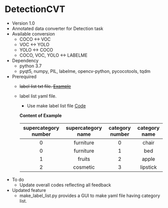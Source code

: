 # DetectionCVT
  - Version 1.0
  - Annotated data converter for Detection task
  - Available conversion
    - COCO <-> VOC
    - VOC <-> YOLO
    - YOLO <-> COCO
    - COCO, VOC, YOLO <-> LABELME
  - Dependency
    - python 3.7
    - pyqt5, numpy, PIL, labelme, opencv-python, pycocotools, tqdm
  - Prerequired
    - ~~label list txt file. [Example](https://github.hmckmc.co.kr/kangil-lee/DetectionCVT/blob/master/label_list.txt)~~
    - label list yaml file.
      - Use make label list file [Code](https://github.hmckmc.co.kr/kangil-lee/DetectionCVT/blob/master/make_label_list.py)
      
      **Content of Example**
  
      | supercategory number | supercategory name | category number | category name | 
      |:---:|:---:|:---:|:---:|
      |0|furniture|0|chair|
      |0|furniture|1|bed|
      |1|fruits|2|apple|
      |2|cosmetic|3|lipstick|
 - To do
   - Update overall codes reflecting all feedback
 - Updated feature
   - make_label_list.py provides a GUI to make yaml file having category list.
